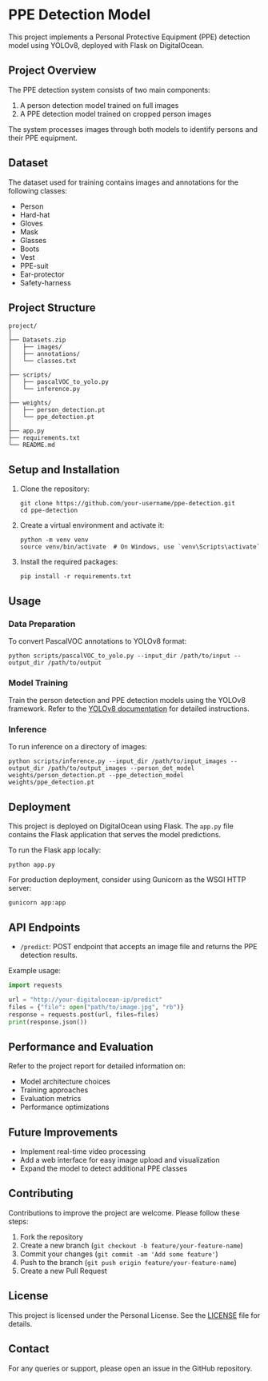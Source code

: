 # PPE Detection Model

This project implements a Personal Protective Equipment (PPE) detection model using YOLOv8, deployed with Flask on DigitalOcean.

## Project Overview

The PPE detection system consists of two main components:
1. A person detection model trained on full images
2. A PPE detection model trained on cropped person images

The system processes images through both models to identify persons and their PPE equipment.

## Dataset

The dataset used for training contains images and annotations for the following classes:
- Person
- Hard-hat
- Gloves
- Mask
- Glasses
- Boots
- Vest
- PPE-suit
- Ear-protector
- Safety-harness

## Project Structure

```
project/
│
├── Datasets.zip
│   ├── images/
│   ├── annotations/
│   └── classes.txt
│
├── scripts/
│   ├── pascalVOC_to_yolo.py
│   └── inference.py
│
├── weights/
│   ├── person_detection.pt
│   └── ppe_detection.pt
│
├── app.py
├── requirements.txt
└── README.md
```

## Setup and Installation

1. Clone the repository:
   ```
   git clone https://github.com/your-username/ppe-detection.git
   cd ppe-detection
   ```

2. Create a virtual environment and activate it:
   ```
   python -m venv venv
   source venv/bin/activate  # On Windows, use `venv\Scripts\activate`
   ```

3. Install the required packages:
   ```
   pip install -r requirements.txt
   ```

## Usage

### Data Preparation

To convert PascalVOC annotations to YOLOv8 format:

```
python scripts/pascalVOC_to_yolo.py --input_dir /path/to/input --output_dir /path/to/output
```

### Model Training

Train the person detection and PPE detection models using the YOLOv8 framework. Refer to the [YOLOv8 documentation](https://docs.ultralytics.com/) for detailed instructions.

### Inference

To run inference on a directory of images:

```
python scripts/inference.py --input_dir /path/to/input_images --output_dir /path/to/output_images --person_det_model weights/person_detection.pt --ppe_detection_model weights/ppe_detection.pt
```

## Deployment

This project is deployed on DigitalOcean using Flask. The `app.py` file contains the Flask application that serves the model predictions.

To run the Flask app locally:

```
python app.py
```

For production deployment, consider using Gunicorn as the WSGI HTTP server:

```
gunicorn app:app
```

## API Endpoints

- `/predict`: POST endpoint that accepts an image file and returns the PPE detection results.

Example usage:
```python
import requests

url = "http://your-digitalocean-ip/predict"
files = {"file": open("path/to/image.jpg", "rb")}
response = requests.post(url, files=files)
print(response.json())
```

## Performance and Evaluation

Refer to the project report for detailed information on:
- Model architecture choices
- Training approaches
- Evaluation metrics
- Performance optimizations

## Future Improvements

- Implement real-time video processing
- Add a web interface for easy image upload and visualization
- Expand the model to detect additional PPE classes

## Contributing

Contributions to improve the project are welcome. Please follow these steps:
1. Fork the repository
2. Create a new branch (`git checkout -b feature/your-feature-name`)
3. Commit your changes (`git commit -am 'Add some feature'`)
4. Push to the branch (`git push origin feature/your-feature-name`)
5. Create a new Pull Request

## License

This project is licensed under the Personal License. See the [LICENSE](LICENSE) file for details.

## Contact

For any queries or support, please open an issue in the GitHub repository.
